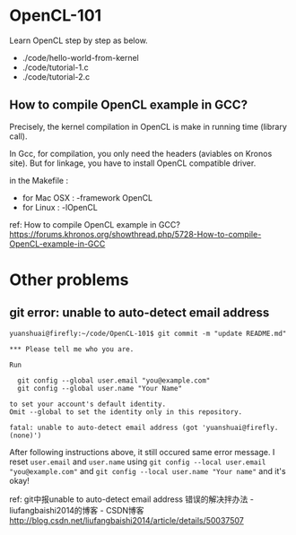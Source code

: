 # OpenCL-101
Learn OpenCL step by step as below.

* ./code/hello-world-from-kernel
* ./code/tutorial-1.c  
* ./code/tutorial-2.c  


## How to compile OpenCL example in GCC?  
Precisely, the kernel compilation in OpenCL is make in running time (library call). 

In Gcc, for compilation, you only need the headers (aviables on Kronos site). But for linkage, you have to install OpenCL compatible driver.

in the Makefile :  
* for Mac OSX : -framework OpenCL 
* for Linux : -lOpenCL

ref: How to compile OpenCL example in GCC?  
https://forums.khronos.org/showthread.php/5728-How-to-compile-OpenCL-example-in-GCC

# Other problems

## git error: unable to auto-detect email address

```shell
yuanshuai@firefly:~/code/OpenCL-101$ git commit -m "update README.md"

*** Please tell me who you are.

Run

  git config --global user.email "you@example.com"
  git config --global user.name "Your Name"

to set your account's default identity.
Omit --global to set the identity only in this repository.

fatal: unable to auto-detect email address (got 'yuanshuai@firefly.(none)')
```

After following instructions above, it still occured same error message. I reset `user.email` and `user.name` using `git config --local user.email "you@example.com"` and `git config --local user.name "Your name"` and it's okay!

ref: git中报unable to auto-detect email address 错误的解决拌办法 - liufangbaishi2014的博客 - CSDN博客
http://blog.csdn.net/liufangbaishi2014/article/details/50037507

